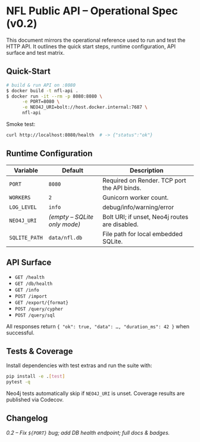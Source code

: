 # NFL Public API – Operational Spec (v0.2)

This document mirrors the operational reference used to run and test the HTTP API.
It outlines the quick start steps, runtime configuration, API surface and test
matrix.

## Quick-Start

```bash
# build & run API on :8080
$ docker build -t nfl-api .
$ docker run -it --rm -p 8080:8080 \
      -e PORT=8080 \
      -e NEO4J_URI=bolt://host.docker.internal:7687 \
      nfl-api
```

Smoke test:

```bash
curl http://localhost:8080/health  # -> {"status":"ok"}
```

## Runtime Configuration

| Variable | Default | Description |
| --- | --- | --- |
| `PORT` | `8080` | Required on Render. TCP port the API binds. |
| `WORKERS` | `2` | Gunicorn worker count. |
| `LOG_LEVEL` | `info` | debug/info/warning/error |
| `NEO4J_URI` | *(empty – SQLite only mode)* | Bolt URI; if unset, Neo4j routes are disabled. |
| `SQLITE_PATH` | `data/nfl.db` | File path for local embedded SQLite. |

## API Surface

- `GET /health`
- `GET /db/health`
- `GET /info`
- `POST /import`
- `GET /export/{format}`
- `POST /query/cypher`
- `POST /query/sql`

All responses return `{ "ok": true, "data": …, "duration_ms": 42 }` when successful.

## Tests & Coverage

Install dependencies with test extras and run the suite with:

```bash
pip install -e .[test]
pytest -q
```

Neo4j tests automatically skip if `NEO4J_URI` is unset. Coverage results are
published via Codecov.

## Changelog

*0.2 – Fix `${PORT}` bug; add DB health endpoint; full docs & badges.*
